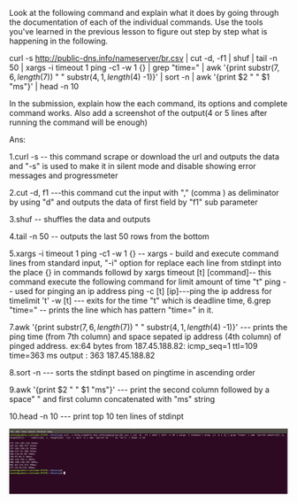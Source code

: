 Look at the following command and explain what it does by going through the documentation of each of the individual 
commands. Use the tools you've learned in the previous lesson to figure out step by step what is happening in the following.

curl -s http://public-dns.info/nameserver/br.csv | cut -d, -f1 | shuf | tail -n 50 | xargs -i timeout 1 ping -c1 -w 1 {} | grep "time=" | awk '{print substr($7, 6, length($7)) " " substr($4, 1, length($4) -1)}' | sort -n | awk '{print $2 " " $1 "ms"}' | head -n 10


In the submission, explain how the each command, its options and complete command works. Also add a screenshot of the output(4 or 5 lines after running the command will be enough)


Ans:

1.curl -s   -- this command scrape or download the url and outputs the data and "-s" is used to make it in silent mode 
					and disable showing error messages and progressmeter

2.cut -d, f1  ---this command cut the input with "," (comma ) as deliminator by using "d" and outputs the data of first field by "f1" sub parameter

3.shuf   -- shuffles the data and outputs

4.tail -n 50 -- outputs the last 50 rows from the bottom

5.xargs -i timeout 1 ping -c1 -w 1 {}      -- xargs - build and execute command lines from standard input, "-i" option for replace each line from stdinpt into the place {} in commands followd by xargs 
															timeout [t]  [command]-- this command execute the following command for limit amount of time "t"
															ping -- used for pinging an ip address
														    ping -c [t] [ip]---ping the ip address for timelimit 't'
																	-w [t]  --- exits for the time "t" which is deadline time,
6.grep "time=" -- prints the line which has pattern "time=" in it.

7.awk '{print substr($7, 6, length($7)) " " substr($4, 1, length($4) -1)}'   --- prints the ping time (from 7th column) and space sepated ip address (4th column) of pinged address.
																										ex:64 bytes from 187.45.188.82: icmp_seq=1 ttl=109 time=363 ms
																										output : 363 187.45.188.82
	

8.sort -n --- sorts the stdinpt based on pingtime in ascending order

9.awk '{print $2 " " $1 "ms"}'   --- print the second column followed by a space" " and first column concatenated with "ms" string

10.head -n 10 --- print top 10 ten lines of stdinpt

![Image description](https://github.com/vamshizemo/assignment/blob/master/Screenshot%20from%202020-02-24%2012-51-00.png)
